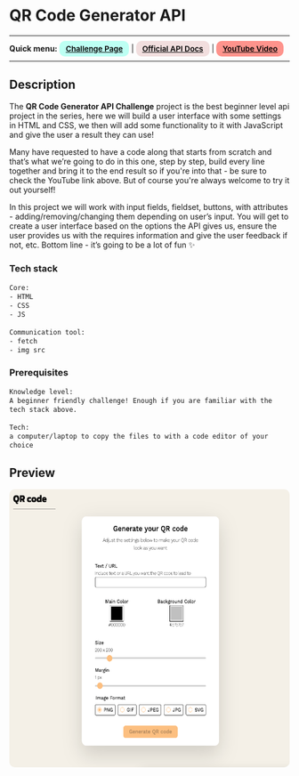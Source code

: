 # QR Code Generator API 
---
<div>
<b>Quick menu:</b>
<a href="https://theultimateapichallenge.com/challenges/qr-code-generator-api" target="_blank" rel="noopener"
    style="padding:0.35rem 0.7rem;
    color: black;
    background: #BDFFF3;
    border-radius:10px;
    font-size:0.85rem;
    font-weight:600;">Challenge Page</a> |
<a href="https://goqr.me/api/" target="_blank" rel="noopener"
    style="padding:0.35rem 0.7rem;
    color: black;
    background: #F1DEDE;
    border-radius:10px;
    font-size:0.85rem;
    font-weight:600;">Official API Docs</a> |
<a href="https://youtu.be/_RfVj2CHHqc" target="_blank" rel="noopener"
    style="padding:0.35rem 0.7rem;
    color: black;
    background: #FE938C;
    border-radius:10px;
    font-size:0.85rem;
    font-weight:600;">YouTube Video</a> 
</div>

---

## Description

<p>The <b>QR Code Generator API Challenge</b> project is the best beginner level api project in the series, here we will build a user interface with some settings in HTML and CSS, we then will add some functionality to it with JavaScript and give the user a result they can use!</p>

<p>Many have requested to have a code along that starts from scratch and that’s what we’re going to do in this one, step by step, build every line together and bring it to the end result so if you're into that - be sure to check the YouTube link above. But of course you're always welcome to try it out yourself!</p>

<p>In this project we will work with input fields, fieldset, buttons, with attributes - adding/removing/changing them depending on user’s input. You will get to create a user interface based on the options the API gives us, ensure the user provides us with the requires information and give the user feedback if not, etc. Bottom line - it’s going to be a lot of fun ✨</p>

### Tech stack
```
Core:
- HTML
- CSS
- JS

Communication tool:
- fetch
- img src
```

### Prerequisites
```
Knowledge level: 
A beginner friendly challenge! Enough if you are familiar with the tech stack above.

Tech: 
a computer/laptop to copy the files to with a code editor of your choice
```

## Preview
<img src="/preview.png" height="500" style="border-radius:10px;margin-bottom:1rem;" />

